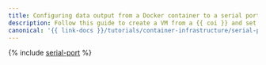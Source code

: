 ```yaml
---
title: Configuring data output from a Docker container to a serial port in {{ cos-full-name }}
description: Follow this guide to create a VM from a {{ coi }} and set up a redirect of the application output stream to the VM serial port.
canonical: '{{ link-docs }}/tutorials/container-infrastructure/serial-port'
---
```


{% include [serial-port](../../_tutorials/containers/serial-port.md) %}
